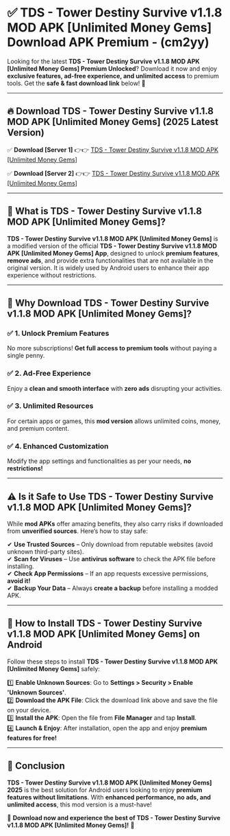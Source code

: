
# ✅ TDS - Tower Destiny Survive v1.1.8 MOD APK [Unlimited Money Gems] Download APK Premium -  (cm2yy) 

Looking for the latest **TDS - Tower Destiny Survive v1.1.8 MOD APK [Unlimited Money Gems] Premium Unlocked**? Download it now and enjoy **exclusive features, ad-free experience, and unlimited access** to premium tools. Get the **safe & fast download link** below! 🚀

---

## 🔥 Download TDS - Tower Destiny Survive v1.1.8 MOD APK [Unlimited Money Gems] (2025 Latest Version)

✅ **Download [Server 1]** 👉👉 [TDS - Tower Destiny Survive v1.1.8 MOD APK [Unlimited Money Gems] ](https://apkcomod.com?title=TDS_-_Tower_Destiny_Survive_v1.1.8_MOD_APK_[Unlimited_Money_Gems])  

✅ **Download [Server 2]** 👉👉 [TDS - Tower Destiny Survive v1.1.8 MOD APK [Unlimited Money Gems] ](https://apkcomod.com?title=TDS_-_Tower_Destiny_Survive_v1.1.8_MOD_APK_[Unlimited_Money_Gems])  


---

## 📌 What is TDS - Tower Destiny Survive v1.1.8 MOD APK [Unlimited Money Gems]?

**TDS - Tower Destiny Survive v1.1.8 MOD APK [Unlimited Money Gems]** is a modified version of the official **TDS - Tower Destiny Survive v1.1.8 MOD APK [Unlimited Money Gems] App**, designed to unlock **premium features**, **remove ads**, and provide extra functionalities that are not available in the original version. It is widely used by Android users to enhance their app experience without restrictions.

---

## 🌟 Why Download TDS - Tower Destiny Survive v1.1.8 MOD APK [Unlimited Money Gems]?

### ✅ 1. Unlock Premium Features
No more subscriptions! **Get full access to premium tools** without paying a single penny.

### ✅ 2. Ad-Free Experience
Enjoy a **clean and smooth interface** with **zero ads** disrupting your activities.

### ✅ 3. Unlimited Resources
For certain apps or games, this **mod version** allows unlimited coins, money, and premium content.

### ✅ 4. Enhanced Customization
Modify the app settings and functionalities as per your needs, **no restrictions!**

---

## ⚠️ Is it Safe to Use TDS - Tower Destiny Survive v1.1.8 MOD APK [Unlimited Money Gems]?

While **mod APKs** offer amazing benefits, they also carry risks if downloaded from **unverified sources**. Here’s how to stay safe:

✔ **Use Trusted Sources** – Only download from reputable websites (avoid unknown third-party sites).  
✔ **Scan for Viruses** – Use **antivirus software** to check the APK file before installing.  
✔ **Check App Permissions** – If an app requests excessive permissions, **avoid it!**  
✔ **Backup Your Data** – Always **create a backup** before installing a modded APK.

---

## 📲 How to Install TDS - Tower Destiny Survive v1.1.8 MOD APK [Unlimited Money Gems] on Android

Follow these steps to install **TDS - Tower Destiny Survive v1.1.8 MOD APK [Unlimited Money Gems]** safely:

1️⃣ **Enable Unknown Sources**: Go to **Settings > Security > Enable 'Unknown Sources'**.  
2️⃣ **Download the APK File**: Click the download link above and save the file on your device.  
3️⃣ **Install the APK**: Open the file from **File Manager** and tap **Install**.  
4️⃣ **Launch & Enjoy**: After installation, open the app and enjoy **premium features for free!**

---

## 🚀 Conclusion

**TDS - Tower Destiny Survive v1.1.8 MOD APK [Unlimited Money Gems] 2025** is the best solution for Android users looking to enjoy **premium features without limitations**. With **enhanced performance, no ads, and unlimited access**, this mod version is a must-have!

🔻 **Download now and experience the best of TDS - Tower Destiny Survive v1.1.8 MOD APK [Unlimited Money Gems]!** 🔻

